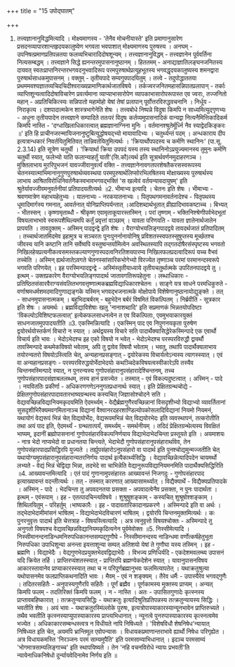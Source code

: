 +++
title = "15 उपोद्घातम्"

+++
1. तत्त्वज्ञानानुविद्धमित्यादि । मोक्ष्यमाणस्य - 'तेनैव मोचनीयास्ते' इति प्रमाणानुसारेण प्रसदनव्यापारशान्तहृदयकालुष्येण भगवता भवपाशात् मोक्ष्यमाणस्य पुरुषस्य । अनघम् - उपनिषत्प्रमाणप्रतिपन्नतया फलव्यभिचारादिदोषशून्यम् । तत्त्वज्ञानानुविद्धम् - तत्त्वज्ञानेन पूर्ववर्तिना नित्यसम्बद्धम् । तत्त्वज्ञाने सिद्धे ह्यनन्तरमुपासनानुष्ठानम् । हिततमम् - अनाद्याज्ञातिलङ्घनजनितस्य दायवत् स्वतःप्राप्तनिरन्तरभगवदनुभवादिरूप परमपुरुषार्थप्रत्यूहभूतस्य भगवद्धृदयकालुष्यस्य शमनद्वारा पुरुषार्थसाधकमुपासनम् । वक्तुम् - तृतीयपादे सम्यगुपपादयितुम् । तत्त्वे - तदुपोद्धाततया प्रथममवश्यज्ञातव्यचिदचिदीश्वराख्यप्रामाणिकार्थजातविषये । तर्कज्वरजनितमहासन्निपातप्रलापान् - तर्काः व्याप्तिशून्यत्वादिदोषाविचारेण प्रवर्त्यमाना व्याप्याभासारोपेण व्यापकाभासारोपरूपास्त एव ज्वराः, तज्जनितो महान् - अप्रतिचिकित्स्यः सन्निपातो महामोहो येषां तेषां प्रलापान् पूर्वोत्तरविरुद्धवचनानि । निर्धूय - निराकृत्य । दशपादात्मकेन शास्त्रभागेनेति शेषः । तत्त्वबोधे निष्पन्ने विदुषा किमपि न साध्यमित्युद्गृणभ्यः - अधुना तृतीयपादेन तत्त्वज्ञाने सम्पादिते ततःपरं विदुषः कर्तव्यमुपासनादिकं वान्यद्वा नित्यनैमित्तिकादिकर्म किमपि नास्ति - 'दग्धाखिलाधिकारत्वात् ब्रह्मज्ञानाग्निना मुनिः । वर्तमानश्श्रुतेर्मूर्ध्नि नैव स्याद्वेदकिङ्करः ॥' इति हि प्राचीनजरन्मायिजनानुष्टुबित्युद्धोषयद्भ्यो मायावादिभ्यः । चतुर्थ्यन्तं पदम् । अन्धकाराय दीप इत्यत्रान्धकारं निवर्तयितुमितिवत् तान्निवर्तयितुमित्यर्थः । 'क्रियार्थोपपदस्य च कर्मणि स्थानिनः' (पा.सू. 2.3.14) इति सूत्रेण चतुर्थी । 'क्रियार्था क्रिया उपपदं यस्य तस्य स्थानिनोऽप्रयुज्यमानस्य तुमुनः कर्मणि चतुर्थी स्यात्, फलेभ्यो याति फलान्याहर्तुं याती'(सि.कौ)त्यर्थ इति सूत्रार्थवर्णनमुदाहरणञ्च । मुक्तिलाभाय मुररिपुभजनं यावज्जीवानुवर्त्यं वक्ति - तत्त्वज्ञानेनावगतपरशेषतैकरसस्वरूपस्य चेतनस्यात्माभिमानानुगुणपुरुषार्थव्यवस्थया परमपुरुषार्थलिप्सोरभिलषितस्य मोक्षाख्यस्य पुरुषार्थस्य लाभाय आश्रितविरोधिनिवर्तनैकस्वभावभगवद्भक्तिं 'स खल्वेवं वर्तयन्यावदायुषम्' इति श्रुतेर्यावज्जीवमनुवर्तनीयां प्रतिपादयतीत्यर्थः ॥2. भीमाभ्य इत्यादि । चेतनः इति शेषः । भीमाभ्यः - श्रवणमात्रेण महाभयहेतुभ्यः । यातनाभ्यः - नरकयातनाभ्यः । पितृपथगमनावर्तनादेश्च - पितृपथस्य धूमादिमार्गस्य गमनात्, आवर्तनात् योनिप्राप्तिपर्यन्तात् ।आदिशब्दार्थभूतात् व्रीह्यादिभावकष्टाच्च । बिभ्यत् - भीतस्सन् । कृष्णामृताब्धौ - श्रीकृष्ण एवामृताकूपारस्तस्मिन् । परां तृष्णाम् - भक्तिनिश्श्रेणीपर्वभेदभूतां विषयलाभाभावे स्वरूपशैथिल्यमपि कर्तुं प्रवृत्तां वाञ्छाम् । यावता परिणयति - यावता ज्ञातेनार्थजातेन प्रापयति । तावदुक्तम् - अस्मिन् पादद्वन्द्वे इति शेषः । वैराग्योभयलिङ्गपादद्वये तावदर्थजातं प्रतिपादितम् । तच्चार्थजातमिदमेव इहामुत्र च सञ्चरतः पुनःपुनर्नानायोनिषु प्रविशतस्स्वपतस्सुषुप्तस्य मूर्च्छतश्च जीवस्य यानि कष्टानि तानि सर्वेष्वपि वस्तुष्वन्तर्यामित्वेन अवस्थितस्यापि तद्गतदोषैरसंस्पृष्टस्य भगवतो निखिलहेयप्रत्यनीकत्वसमस्तकल्याणगुणास्पदत्वनिरतिशयपारम्य निखिलफलप्रदत्वादिरूपं यच्च वैभवं तच्चेति । अस्मिन् ह्यर्थजातेऽवगते चेतनस्सांसारिकभोगेभ्यो विरज्येत तृष्णाञ्च परमां परमानन्दस्वरूपे भगवति परिणयेत् । इह परस्मिन्पादद्वन्द्वे - अस्मिंस्तृतीयाध्याये तृतीयचतुर्थात्मके उपरितनपादद्वये तु । इत्थम् - उक्तप्रकारेण वैराग्योभयलिङ्गपादार्थ जातावगतिरूपहेतुना । लब्धाधिकारः - प्रतिष्ठितसंसारवैराग्यसंवलितभगवत्तृष्णात्मकब्रह्मविद्याधिकारश्चेतनः । साङ्गे यत्र साधने परमधिकुरुते - वर्णाश्रमधर्मशमदमादिगुणाद्यङ्गके यस्मिन् भगवद्भजनात्मके मोक्षोपाये विशेषेणानुष्ठानायोद्युङ्क्ते । तत् - साधनमुपासनात्मकम् । बहुभिदाबर्बरम् - बहुभेदेन बर्बरं विषमितं विकल्पितम् । निर्ब्रवीति - सूत्रकार इति शेषः । अयमर्थः । ब्रह्मविद्याविशेषाः खलु 'नानाशब्दादि' इति सप्रमाणकं भिन्नतयोपदिष्टाः 'विकल्पोऽविशिष्टफलत्वात्' इत्येकफलसाधनत्वेन त एव विकल्पिताः, एवमुभयाकारयुक्तं साधनजातमुपपादयतीति ॥3. एकस्मिन्नित्यादि । एकस्मिन् पाद एव निपुणनयकृता पुरुषेण द्वयोरर्थयोस्तर्कणं विचारो न स्यात् । अर्थद्वयस्य विचारे सति पादार्थैक्यासिद्धेरेकस्मिन्पादे एक एवार्थो विचार्य इति भावः । भेदोऽभेदश्च इह एको विषयो न भवेत् - भेदोऽभेदश्च परस्परविरुद्धौ द्वावर्थौ तावस्मिन्पादे कथमेकविषयो भवेताम्, अपि तु द्वावेव विषयौ भवेताम् । भवतु, तथापि पादार्थैक्यलाभाय तयोरन्यतरो विषयोऽस्त्विति चेत्, अन्यहानप्रसङ्गात् - द्वयोरेकस्य विचार्यत्वेऽन्यस्य त्यागस्स्यात् । एवं वा अन्यहानप्रसङ्गः - परस्परविरुद्धयोर्भेदाभेदयोः कथञ्चिदेकविषयत्वस्वीकारेऽपि तस्यैव चिन्तनमस्मिन्पादे स्यात्, न पुनरन्यस्य गुणोपसंहारानुपसंहारादेश्चिन्तनम्, तच्च गुणोपसंहारपादसंज्ञाबललब्धम्, तस्य हानं प्रसज्येत । तस्मात् - एवं विकल्पदुष्टत्वात् । अस्मिन् - पादे । नयविततिः प्रकीर्णा - अधिकरणगणेऽननुगतप्रधानार्थः स्यात् । इति प्रेक्षितग्रन्थचोद्ये - प्रेक्षितगुणोपसंहारपादावतारभाष्यग्रन्थस्य कस्यचित् जिज्ञासोश्चोदने सति । वेद्यावच्छिन्नविद्यानियमकृदयमिति ऐदमर्थ्यम् - वेद्यैर्ब्रह्मगुणैरवच्छिन्नानां विसदृशीभ्यो विद्याभ्यो व्यावर्तितानां सुसदृशीभिरैक्यमवगमितानाञ्च विद्यानां वैश्वानरदहरशाण्डिल्योपकोसलादिविद्यानां नियमो नियमनं, यथायोगं वेद्यरूपं भिन्नं चेत् विद्ययोर्भेदः, वेद्यरूपमभिन्नं चेत् विद्ययोरभेदः इति व्यवस्थापनं, तत्करोतीति तथा अयं पाद इति, ऐदमर्थ्यं - ग्रन्थतात्पर्यं, समर्थ्यम् - समर्थनीयम् । तदिदं प्रेक्षितग्रन्थेत्यस्य विवक्षितं भाष्यम्, इदानीं ब्रह्मोपासनानां गुणोपसंहारविकल्पनिर्णयाय विद्याभेदाभेदचिन्ता प्रस्तूयते इति । अयमाशयः - नात्र भेदो नाप्यभेदो वा प्रधानतया चिन्त्यते, भेदाभेदौ गुणोपसंहारानुपसंहारार्थावेव, तेन गुणोपसंहारपादप्रसिद्धिरपि युज्यते । तर्ह्युपसंहारोऽनुपसंहारो वा पादार्थ इति पुनश्चोद्यमुन्मज्जतीति चेत् यथायोग्यमुपसंहारानुपसंहारान्यतरनिर्णयः पादार्थ इत्यैकार्थ्यसिद्धिः । वेद्यावच्छिन्नेत्यादिपदेन चायमर्थो लभ्यते - वेद्यं भिन्नं चेद्विद्या भिन्ना, तदभेदे सा चाभिन्नेति वेद्यानुरूपविद्यानियमनमिति पादार्थैक्यसिद्धिरिति ॥4. आख्यावन्तमित्यादि । एतं पादं गुणानामुपसंहारतः आख्यावन्तं निजगदुः - गुणोपसंहारपाद इत्याख्यावन्तं वदन्तीत्यर्थः । तत् - तस्मात् कारणात् आख्यासामर्थ्यात् । विद्यैक्यार्थे - विद्यैक्यप्रतिपादके । अस्मिन् - पादे । भेदचिन्ता तु अपवदनतया प्रसक्ता - अपवादत्वेनैव प्रसक्ता, न पुनः पादार्थता । इत्थम् - एवंरूपाम् । इह - एतत्पादचिन्त्यविषये । शुश्रुषुशङ्काम् - कस्यचित् शुश्रूषोश्शङ्काम् । शिथिलयितुम् - परिहर्तुम् ।भाष्यकारैः । इह - पादावतारिकादानप्रकरणे । अस्मिन्पादे इति वा अर्थः । तद्भेदाभेदामीमांसनं भाषितम् - विद्याभेदाभेदविचारणं भाषितम् । द्वयोरपि चिन्तनमुक्तमित्यर्थः । कः पुनरनुवृत्तः पादार्थ इति चेत्तत्राह - विषयस्त्वित्यादि । अत्र त्वनुवृत्तो विषयश्चोक्तः - अस्मिन्पादे तु अनुगतो विषयश्च वेद्यावच्छिन्नविद्यानियमकृदित्यनेन पूर्वमेवोक्तः ॥5. निस्सीमेत्यादि । निस्सीमानन्दनाडिन्धमनिरुपधिकानन्तसम्पद्गुणौघे - निस्सीमानन्दस्य नाडिन्धमा वर्णोत्कर्षहेतुभूता निरुपधिका उपाधिशून्या अनन्ता इयत्ताशून्या सम्पत् अतिशयो येषां ते गुणौघा यस्य तस्मिन् । इह - ब्रह्मणि । विद्याभेदैः । वेद्यगुणभेदप्रयुक्तभेदवद्विद्याभेदैः । विभज्य प्रणिधिर्यदि - एकदेशमवलम्ब्य उपासनं यदि क्रियेत तर्हि । प्राप्तिरप्यंशतस्स्यात् - प्राप्तिरपि ब्रह्मण्येकदेशेन स्यात् । यावानुपासनविषय आकारस्तावानेव प्राप्याकारस्स्यात् तथा च न परिपूर्णब्रह्मानुभवः फलमित्यापतेत् । यथाक्रतुश्रुत्या यथोपासनमेव फलप्राप्तिकथनादिति भावः । मैवम् - एवं न शङ्क्यम् । तैरेव धर्मैः - उपास्यैरेव भगवद्गुणैः । तदितरसहितैः - अनुपास्यगुणैरपि सहितैः । पूर्णं ब्रह्मैव । पूर्णकामस्य मुक्तस्य प्राप्यम् । अन्यत् किमपि फलम् - तदतिरिक्तं किमपि फलम् । न - नास्ति । अतः - उपासितगुणादेः कृत्स्नस्य प्राप्तावबहिष्कारात् । तत्क्रतुन्यायसिद्धिः - यथाक्रतुः इत्यादिश्रुतिप्रतिपन्नस्य तत्क्रतुन्यायस्य सिद्धिः । भवतीति शेषः । अयं भावः - यथाक्रतुरस्मिंल्लोके पुरुषः, इत्यत्रोपास्याकारस्यान्यूनभावेन प्राप्तिरुच्यते । तथैव भवतीति कृत्स्नस्याप्युपास्याकारस्य प्राप्त्यभिधानात् । न्यूनत्वे पुनरुपास्याकारस्य कृत्स्नत्वमेव भज्येत । अधिकाकारसम्बन्धस्त्वत्र न विधीयते नापि निषिध्यते । 'विशेषविधौ शेषनिषेध'न्यायात् निषिध्यत इति चेत्, अयमपि भ्रान्तिमूल एवोपन्यासः । विधायकप्रमाणान्तराभावे ह्यार्थो निषेधः परिगृह्येत । अत्र विधायकमस्ति 'निरञ्जनः परमं साम्यमुपैति' इति परमसाम्याभिधानात् । इदञ्च परमसाम्यं 'भोगमात्रसाम्यलिङ्गाच्च' इति स्थापयिष्यते । तेन 'नहि वचनविरोधे न्यायः प्रभवती'ति न्यायेनाधिकनिषेधो दुर्न्यायवेदिनामेव निर्णय इति ॥